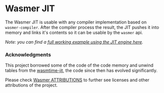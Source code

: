 # Wasmer JIT

The Wasmer JIT is usable with any compiler implementation
based on `wasmer-compiler`.
After the compiler process the result, the JIT pushes it into
memory and links it's contents so it can be usable by the
`wasmer` api.

*Note: you can find a [full working example using the JIT engine here](https://github.com/wasmerio/wasmer-reborn/blob/master/examples/engine_jit.rs).*

### Acknowledgments

This project borrowed some of the code of the code memory and unwind tables from the [wasmtime-jit](https://crates.io/crates/wasmtime-jit), the code since then has evolved significantly.

Please check [Wasmer ATTRIBUTIONS](https://github.com/wasmerio/wasmer/blob/master/ATTRIBUTIONS.md) to further see licenses and other attributions of the project. 
